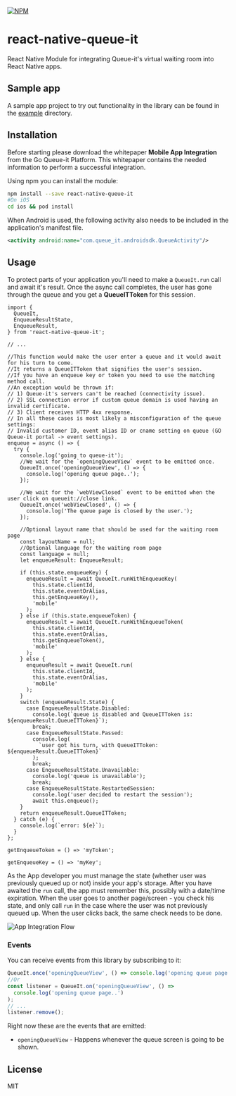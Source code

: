 [![NPM](https://nodei.co/npm/react-native-queue-it.png)](https://www.npmjs.com/package/react-native-queue-it)

# react-native-queue-it

React Native Module for integrating Queue-it's virtual waiting room into React Native apps.

## Sample app

A sample app project to try out functionality in the library can be found in the [example](https://github.com/queueit/react-native-queue-it/tree/master/example) directory.

## Installation

Before starting please download the whitepaper **Mobile App Integration** from the Go Queue-it Platform. This whitepaper contains the needed information to perform a successful integration.

Using npm you can install the module:

```sh
npm install --save react-native-queue-it
#On iOS
cd ios && pod install
```

When Android is used, the following activity also needs to be included in the application's manifest file.

```xml
<activity android:name="com.queue_it.androidsdk.QueueActivity"/>
```

## Usage

To protect parts of your application you'll need to make a `QueueIt.run` call and await it's result.
Once the async call completes, the user has gone through the queue and you get a **QueueITToken** for this session.

```tsx
import {
  QueueIt,
  EnqueueResultState,
  EnqueueResult,
} from 'react-native-queue-it';

// ...

//This function would make the user enter a queue and it would await for his turn to come.
//It returns a QueueITToken that signifies the user's session.
//If you have an enqueue key or token you need to use the matching method call.
//An exception would be thrown if:
// 1) Queue-it's servers can't be reached (connectivity issue).
// 2) SSL connection error if custom queue domain is used having an invalid certificate.
// 3) Client receives HTTP 4xx response.
// In all these cases is most likely a misconfiguration of the queue settings:
// Invalid customer ID, event alias ID or cname setting on queue (GO Queue-it portal -> event settings).
enqueue = async () => {
  try {
    console.log('going to queue-it');
    //We wait for the `openingQueueView` event to be emitted once.
    QueueIt.once('openingQueueView', () => {
      console.log('opening queue page..');
    });
    
    //We wait for the `webViewClosed` event to be emitted when the user click on queueit://close link.
    QueueIt.once('webViewClosed', () => {
      console.log('The queue page is closed by the user.');
    });
    
    //Optional layout name that should be used for the waiting room page
    const layoutName = null;
    //Optional language for the waiting room page
    const language = null;
    let enqueueResult: EnqueueResult;

    if (this.state.enqueueKey) {
      enqueueResult = await QueueIt.runWithEnqueueKey(
        this.state.clientId,
        this.state.eventOrAlias,
        this.getEnqueueKey(),
        'mobile'
      );
    } else if (this.state.enqueueToken) {
      enqueueResult = await QueueIt.runWithEnqueueToken(
        this.state.clientId,
        this.state.eventOrAlias,
        this.getEnqueueToken(),
        'mobile'
      );
    } else {
      enqueueResult = await QueueIt.run(
        this.state.clientId,
        this.state.eventOrAlias,
        'mobile'
      );
    }
    switch (enqueueResult.State) {
      case EnqueueResultState.Disabled:
        console.log(`queue is disabled and QueueITToken is: ${enqueueResult.QueueITToken}`);
        break;
      case EnqueueResultState.Passed:
        console.log(
          `user got his turn, with QueueITToken: ${enqueueResult.QueueITToken}`
        );
        break;
      case EnqueueResultState.Unavailable:
        console.log('queue is unavailable');
        break;
      case EnqueueResultState.RestartedSession:
        console.log('user decided to restart the session');
        await this.enqueue();
    }
    return enqueueResult.QueueITToken;
  } catch (e) {
    console.log(`error: ${e}`);
  }
};

getEnqueueToken = () => 'myToken';

getEnqueueKey = () => 'myKey';
```

As the App developer you must manage the state (whether user was previously queued up or not) inside your app's storage. After you have awaited the `run` call, the app must remember this, possibly with a date/time expiration. When the user goes to another page/screen - you check his state, and only call `run` in the case where the user was not previously queued up. When the user clicks back, the same check needs to be done.

![App Integration Flow](https://github.com/queueit/react-native-queue-it/blob/master/App%20integration%20flow.PNG 'App Integration Flow')

### Events

You can receive events from this library by subscribing to it:

```js
QueueIt.once('openingQueueView', () => console.log('opening queue page..'));
//Or
const listener = QueueIt.on('openingQueueView', () =>
  console.log('opening queue page..')
);
// ...
listener.remove();
```

Right now these are the events that are emitted:

- `openingQueueView` - Happens whenever the queue screen is going to be shown.

## License

MIT
